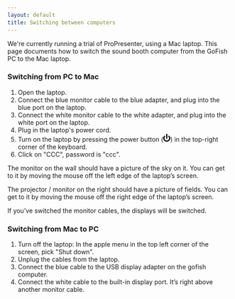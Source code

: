 ```yaml
---
layout: default
title: Switching between computers
---
```

We're currently running a trial of ProPresenter, using a Mac laptop. This page documents how to switch the sound booth computer from the GoFish PC to the Mac laptop.

### Switching from PC to Mac

1. Open the laptop.
1. Connect the blue monitor cable to the blue adapter, and plug into the blue port on the laptop.
1. Connect the white monitor cable to the white adapter, and plug into the white port on the laptop.
1. Plug in the laptop's power cord.
1. Turn on the laptop by pressing the power button (![](/images/onoff.png)) in the top-right corner of the keyboard.
1. Click on "CCC", password is "ccc".

The monitor on the wall should have a picture of the sky on it. You can get to it by moving the mouse off the left edge of the laptop’s screen.

The projector / monitor on the right should have a picture of fields. You can get to it by moving the mouse off the right edge of the laptop’s screen.

If you’ve switched the monitor cables, the displays will be switched.

### Switching from Mac to PC

1. Turn off the laptop: In the apple menu in the top left corner of the screen, pick "Shut down".
1. Unplug the cables from the laptop.
1. Connect the blue cable to the USB display adapter on the gofish computer.
1. Connect the white cable to the built-in display port. It’s right above another monitor cable.
